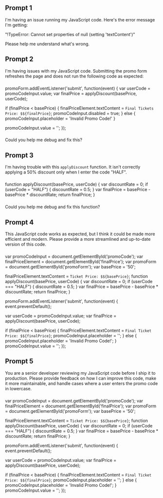 ## Prompt 1
I'm having an issue running my JavaScript code. Here's the error message I'm getting: 

"!TypeError: Cannot set properties of null (setting 'textContent')"

Please help me understand what's wrong.

## Prompt 2
I'm having issues with my JavaScript code. Submitting the promo form refreshes the page and does not run the following code as expected:

###
promoForm.addEventListener('submit', function(event) {
  var userCode = promoCodeInput.value;
  var finalPrice = applyDiscount(basePrice, userCode);

  if (finalPrice < basePrice) {
    finalPriceElement.textContent = `Final Tickets Price: $${finalPrice}`;
    promoCodeInput.disabled = true;
  } else {
    promoCodeInput.placeholder = 'Invalid Promo Code!'
  }

  promoCodeInput.value = '';
});
###

Could you help me debug and fix this?

<!-- Challenge: Use ChatGPT to debug the applyDiscount function -->
## Prompt 3
I'm having trouble with this `applyDiscount` function. It isn't correctly applying a 50% discount only when I enter the code "HALF".

###
function applyDiscount(basePrice, userCode) {
  var discountRate = 0;
  if (userCode = "HALF") {
    discountRate = 0.5;
  }
  var finalPrice = basePrice - basePrice * discountRate;
  return finalPrice;
}
###

Could you help me debug and fix this function?

## Prompt 4
This JavaScript code works as expected, but I think it could be made more efficient and modern. Please provide a more streamlined and up-to-date version of this code.

###
var promoCodeInput = document.getElementById('promoCode');
var finalPriceElement = document.getElementById('finalPrice');
var promoForm = document.getElementById('promoForm'); 
var basePrice = '50';

finalPriceElement.textContent = `Ticket Price: $${basePrice}`;
function applyDiscount(basePrice, userCode) {
  var discountRate = 0;
  if (userCode === "HALF") {
    discountRate = 0.5;
  }
  var finalPrice = basePrice - basePrice * discountRate;
  return finalPrice;
}

promoForm.addEventListener('submit', function(event) {
  event.preventDefault(); 
    
  var userCode = promoCodeInput.value;
  var finalPrice = applyDiscount(basePrice, userCode);
  
  if (finalPrice < basePrice) {
    finalPriceElement.textContent = `Final Ticket Price: $${finalPrice}`;
    promoCodeInput.placeholder = '';
  } else {
    promoCodeInput.placeholder = 'Invalid Promo Code!';
  }
  promoCodeInput.value = '';
});
###

## Prompt 5
You are a senior developer reviewing my JavaScript code before I ship it to production. Please provide feedback on how I can improve this code, make it more maintainable, and handle cases where a user enters the promo code in lowercase.

###
var promoCodeInput = document.getElementById('promoCode');
var finalPriceElement = document.getElementById('finalPrice');
var promoForm = document.getElementById('promoForm'); 
var basePrice = '50';

finalPriceElement.textContent = `Ticket Price: $${basePrice}`;
function applyDiscount(basePrice, userCode) {
  var discountRate = 0;
  if (userCode === "HALF") {
    discountRate = 0.5;
  }
  var finalPrice = basePrice - basePrice * discountRate;
  return finalPrice;
}

promoForm.addEventListener('submit', function(event) {
  event.preventDefault(); 
    
  var userCode = promoCodeInput.value;
  var finalPrice = applyDiscount(basePrice, userCode);
  
  if (finalPrice < basePrice) {
    finalPriceElement.textContent = `Final Ticket Price: $${finalPrice}`;
    promoCodeInput.placeholder = '';
  } else {
    promoCodeInput.placeholder = 'Invalid Promo Code!';
  }
  promoCodeInput.value = '';
});
###